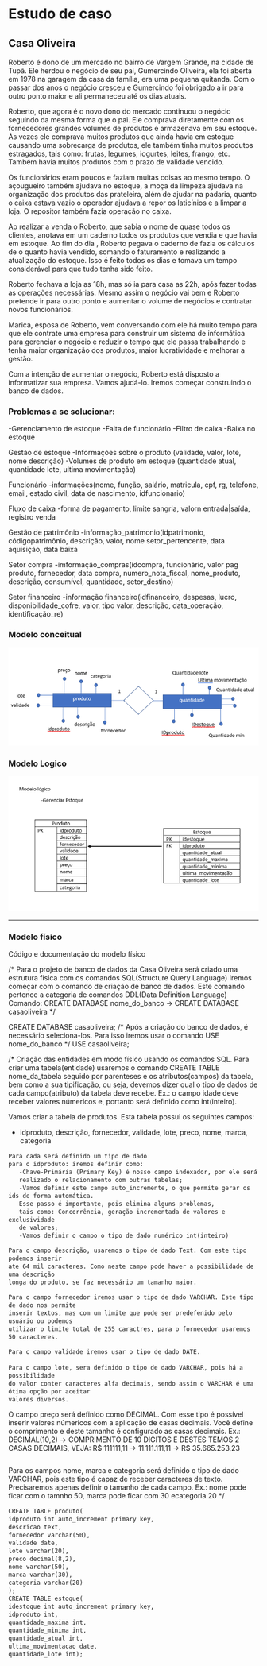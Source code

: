# Estudo de caso
## Casa Oliveira

Roberto é dono de um mercado no bairro de Vargem Grande, na cidade de Tupã. Ele herdou o negócio de seu pai, Gumercindo Oliveira, ela foi aberta em 1978 na garagem da casa da família, era uma pequena quitanda. Com o passar dos anos o negócio cresceu e Gumercindo foi obrigado a ir para outro ponto maior e ali permaneceu até os dias atuais.

Roberto, que agora é o novo dono do mercado continuou o negócio seguindo da mesma forma que o pai. Ele comprava diretamente com os fornecedores grandes volumes de produtos e armazenava em seu estoque. As vezes ele comprava muitos produtos que ainda havia em estoque causando uma sobrecarga de produtos, ele também tinha muitos produtos estragados, tais como: frutas, legumes, iogurtes, leites, frango, etc. Também havia muitos produtos com o prazo de validade vencido.

Os funcionários eram poucos e faziam muitas coisas ao mesmo tempo. O açougueiro também ajudava no estoque, a moça da limpeza ajudava na organização dos produtos das prateleira, além de ajudar na padaria, quanto o caixa estava vazio o operador ajudava a repor os laticínios e a limpar a loja. O repositor também fazia operação no caixa.

Ao realizar a venda o Roberto, que sabia o nome de quase todos os clientes, anotava em um caderno todos os produtos que vendia e que havia em estoque. Ao fim do dia , Roberto pegava o caderno de fazia os cálculos de o quanto havia vendido, somando o faturamento e realizando a atualização do estoque. Isso é feito todos os dias e tomava um tempo considerável para que tudo tenha sido feito.

Roberto fechava a loja as 18h, mas só ia para casa as 22h, após fazer todas as operações necessárias. Mesmo assim o negócio vai bem e Roberto pretende ir para outro ponto e aumentar o volume de negócios e contratar novos funcionários.

Marica, esposa de Roberto, vem conversando com ele há muito tempo para que ele contrate uma empresa para construir um sistema de informática para gerenciar o negócio e reduzir o tempo que ele passa trabalhando e tenha maior organização dos produtos, maior lucratividade e melhorar a gestão.

Com a intenção de aumentar o negócio, Roberto está disposto a informatizar sua empresa. Vamos ajudá-lo. Iremos começar construindo o banco de dados.

### Problemas a se solucionar:

-Gerenciamento de estoque 
-Falta de funcionário 
-Filtro de caixa 
-Baixa no estoque 

Gestão de estoque 
   -Informações sobre o produto (validade, valor, lote, nome descrição)
   -Volumes de produto em estoque (quantidade atual, quantidade lote, ultima movimentação)
 
Funcionário 
    -informações(nome, função, salário, matricula, cpf, rg, telefone, email, estado civil, data de nascimento, idfuncionario)

Fluxo de caixa 
    -forma de pagamento, limite sangria, valorn entrada|saída, registro venda 

Gestão de patrimônio
    -informação_patrimonio(idpatrimonio, códigopatrimônio, descrição, valor, nome setor_pertencente, data aquisição, data baixa 

Setor compra 
    -imformação_compras(idcompra, funcionário, valor pag produto, fornecedor, data compra, numero_nota_fiscal, nome_produto, descrição, consumível, quantidade, setor_destino) 

Setor financeiro
   -informação financeiro(idfinanceiro, despesas, lucro, disponibilidade_cofre, valor, tipo valor, descrição, data_operação, identificação_re) 

### Modelo conceitual

!['diagrama do modelo conceitual'](./Modelo_conceitual.PNG)


### Modelo Logico 

!["Diagrama do modelo logico"](./Modelo_logico_Estoque.png)


---
### Modelo físico

Código e documentação do modelo físico 

/*
Para o projeto de banco de dados da Casa Oliveira será criado 
uma estrutura física com os comandos SQL(Structure Query Language)
Iremos começar com o comando de criação de banco de dados. Este
comando pertence a categoria de comandos DDL(Data Definition Language)
Comando:
   CREATE DATABASE nome_do_banco -> CREATE DATABASE casaoliveira 
*/

CREATE DATABASE casaoliveira; 
/*
Após a criação do banco de dados, é necessário seleciona-los. Para isso 
iremos usar o comando USE nome_do_banco
*/
USE casaoliveira; 

/*
Criação das entidades em modo físico usando os comandos SQL.
Para criar uma tabela(entidade) usaremos o comando 
CREATE TABLE nome_da_tabela seguido por parenteses e os
atributos(campos) da tabela, bem como a sua tipificação, ou seja, 
devemos dizer qual o tipo de dados de cada campo(atributo) da 
tabela deve recebe. Ex.: o campo idade deve receber valores
númericos e, portanto será definido como int(inteiro). 

Vamos criar a tabela de produtos. Esta tabela possui os seguintes campos:
- idproduto, descrição, fornecedor, validade, lote, preco, nome, marca, categoria 

```
Para cada será definido um tipo de dado
para o idproduto: iremos definir como: 
   -Chave-Primária (Primary Key) é nosso campo indexador, por ele será 
   realizado o relacionamento com outras tabelas;
   -Vamos definir este campo auto_incremente, o que permite gerar os ids de forma automática.
   Esse passo é importante, pois elimina alguns problemas,
   tais como: Concorrência, geração incrementada de valores e exclusividade
   de valores;
   -Vamos definir o campo o tipo de dado numérico int(inteiro)
  ``` 
  ```
Para o campo descrição, usaremos o tipo de dado Text. Com este tipo podemos inserir
ate 64 mil caracteres. Como neste campo pode haver a possibilidade de uma descrição 
longa do produto, se faz necessário um tamanho maior. 
```
```
Para o campo fornecedor iremos usar o tipo de dado VARCHAR. Este tipo de dado nos permite
inserir textos, mas com um limite que pode ser predefenido pelo usuário ou podemos 
utilizar o limite total de 255 caractres, para o fornecedor usaremos 50 caracteres. 
```
```
Para o campo validade iremos usar o tipo de dado DATE.

Para o campo lote, sera definido o tipo de dado VARCHAR, pois há a possibilidade 
do valor conter caracteres alfa decimais, sendo assim o VARCHAR é uma ótima opção por aceitar 
valores diversos. 
```
O campo preço será definido como DECIMAL. Com esse tipo é possível inserir valores númericos
com a aplicação de casas decimais. Você define o comprimento e deste tamanho é configurado as
casas decimais. Ex.: DECIMAL(10,2) -> COMPRIMENTO DE 10 DIGITOS E DESTES TEMOS 2 CASAS DECIMAIS, 
VEJA: R$ 111111,11 -> 11.111.111,11 -> R$ 35.665.253,23
```
```
Para os campos nome, marca e categoria será definido o tipo de dado VARCHAR, pois este tipo
é capaz de receber caracteres de texto. Precisaremos apenas definir o tamanho de cada campo.
Ex.: nome pode ficar com o tamnho 50, marca pode ficar com 30 ecategoria 20
*/
``` 
CREATE TABLE produto(
idproduto int auto_increment primary key,
descricao text, 
fornecedor varchar(50),
validade date,
lote varchar(20),
preco decimal(8,2),
nome varchar(50),
marca varchar(30),
categoria varchar(20) 
);
CREATE TABLE estoque(
idestoque int auto_increment primary key,
idproduto int,
quantidade_maxima int,
quantidade_minima int,
quantidade_atual int,
ultima_movimentacao date,
quantidade_lote int);
``` 